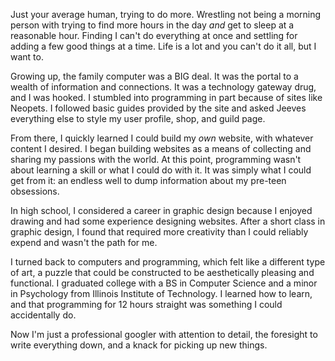 Just your average human, trying to do more. Wrestling not being a morning person with trying to find more hours in the day _and_ get to sleep at a reasonable hour. Finding I can't do everything at once and settling for adding a few good things at a time. Life is a lot and you can't do it all, but I want to.

Growing up, the family computer was a BIG deal. It was the portal to a wealth of information and connections. It was a technology gateway drug, and I was hooked. I stumbled into programming in part because of sites like Neopets. I followed basic guides provided by the site and asked Jeeves everything else to style my user profile, shop, and guild page.

From there, I quickly learned I could build my _own_ website, with whatever content I desired. I began building websites as a means of collecting and sharing my passions with the world. At this point, programming wasn't about learning a skill or what I could do with it. It was simply what I could get from it: an endless well to dump information about my pre-teen obsessions.

In high school, I considered a career in graphic design because I enjoyed drawing and had some experience designing websites. After a short class in graphic design, I found that required more creativity than I could reliably expend and wasn't the path for me.

I turned back to computers and programming, which felt like a different type of art, a puzzle that could be constructed to be aesthetically pleasing and functional. I graduated college with a BS in Computer Science and a minor in Psychology from Illinois Institute of Technology. I learned how to learn, and that programming for 12 hours straight was something I could accidentally do.

Now I'm just a professional googler with attention to detail, the foresight to write everything down, and a knack for picking up new things.
